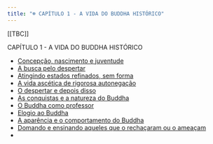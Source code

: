 ```yaml
---
title: "☸ CAPÍTULO 1 - A VIDA DO BUDDHA HISTÓRICO"
---
```

[[TBC]]

CAPÍTULO 1 - A VIDA DO BUDDHA HISTÓRICO

- [Concepção, nascimento e juventude](Concepção,%20nascimento%20e%20juventude.md)
- [A busca pelo despertar](A%20busca%20pelo%20despertar.md)
- [Atingindo estados refinados, sem forma](Atingindo%20estados%20refinados,%20sem%20forma.md)
- [A vida ascética de rigorosa autonegação](A%20vida%20ascética%20de%20rigorosa%20autonegação.md)
- [O despertar e depois disso](O%20despertar%20e%20depois%20disso.md)
- [As conquistas e a natureza do Buddha](As%20conquistas%20e%20a%20natureza%20do%20Buddha.md)
- [O Buddha como professor](O%20Buddha%20como%20professor.md)
- [Elogio ao Buddha](Elogio%20ao%20Buddha.md)
- [A aparência e o comportamento do Buddha](A%20aparência%20e%20o%20comportamento%20do%20Buddha.md)
- [Domando e ensinando aqueles que o rechaçaram ou o ameaçam](Domando%20e%20ensinando%20aqueles%20que%20o%20rechaçaram%20ou%20o%20ameaçam.md)
- 

